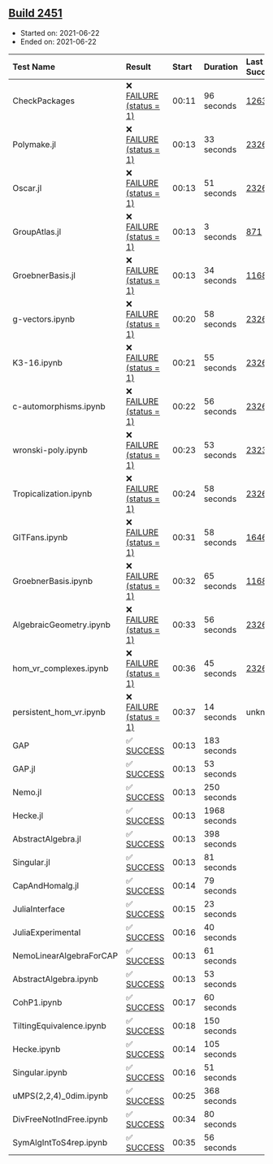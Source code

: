 ## [Build 2451](https://oscarci.mathematik.uni-kl.de/job/oscar-stable/2451/)

* Started on: 2021-06-22
* Ended on: 2021-06-22

| Test Name    | Result | Start | Duration | Last Success | First Failure |
|:-------------|:-------|:------|:---------|:-------------|:--------------|
| CheckPackages | ❌ [FAILURE (status = 1)](https://oscarci.mathematik.uni-kl.de/job/oscar-stable/2451/artifact/logs/build-2451/CheckPackages.log) | 00:11 | 96 seconds | [1263](https://oscarci.mathematik.uni-kl.de/job/oscar-stable/1263/) | [1264](https://oscarci.mathematik.uni-kl.de/job/oscar-stable/1264/) |
| Polymake.jl | ❌ [FAILURE (status = 1)](https://oscarci.mathematik.uni-kl.de/job/oscar-stable/2451/artifact/logs/build-2451/Polymake.jl.log) | 00:13 | 33 seconds | [2326](https://oscarci.mathematik.uni-kl.de/job/oscar-stable/2326/) | [2327](https://oscarci.mathematik.uni-kl.de/job/oscar-stable/2327/) |
| Oscar.jl | ❌ [FAILURE (status = 1)](https://oscarci.mathematik.uni-kl.de/job/oscar-stable/2451/artifact/logs/build-2451/Oscar.jl.log) | 00:13 | 51 seconds | [2326](https://oscarci.mathematik.uni-kl.de/job/oscar-stable/2326/) | [2327](https://oscarci.mathematik.uni-kl.de/job/oscar-stable/2327/) |
| GroupAtlas.jl | ❌ [FAILURE (status = 1)](https://oscarci.mathematik.uni-kl.de/job/oscar-stable/2451/artifact/logs/build-2451/GroupAtlas.jl.log) | 00:13 | 3 seconds | [871](https://oscarci.mathematik.uni-kl.de/job/oscar-stable/871/) | [872](https://oscarci.mathematik.uni-kl.de/job/oscar-stable/872/) |
| GroebnerBasis.jl | ❌ [FAILURE (status = 1)](https://oscarci.mathematik.uni-kl.de/job/oscar-stable/2451/artifact/logs/build-2451/GroebnerBasis.jl.log) | 00:13 | 34 seconds | [1168](https://oscarci.mathematik.uni-kl.de/job/oscar-stable/1168/) | [1169](https://oscarci.mathematik.uni-kl.de/job/oscar-stable/1169/) |
| g-vectors.ipynb | ❌ [FAILURE (status = 1)](https://oscarci.mathematik.uni-kl.de/job/oscar-stable/2451/artifact/logs/build-2451/g-vectors.ipynb.log) | 00:20 | 58 seconds | [2326](https://oscarci.mathematik.uni-kl.de/job/oscar-stable/2326/) | [2327](https://oscarci.mathematik.uni-kl.de/job/oscar-stable/2327/) |
| K3-16.ipynb | ❌ [FAILURE (status = 1)](https://oscarci.mathematik.uni-kl.de/job/oscar-stable/2451/artifact/logs/build-2451/K3-16.ipynb.log) | 00:21 | 55 seconds | [2326](https://oscarci.mathematik.uni-kl.de/job/oscar-stable/2326/) | [2327](https://oscarci.mathematik.uni-kl.de/job/oscar-stable/2327/) |
| c-automorphisms.ipynb | ❌ [FAILURE (status = 1)](https://oscarci.mathematik.uni-kl.de/job/oscar-stable/2451/artifact/logs/build-2451/c-automorphisms.ipynb.log) | 00:22 | 56 seconds | [2326](https://oscarci.mathematik.uni-kl.de/job/oscar-stable/2326/) | [2327](https://oscarci.mathematik.uni-kl.de/job/oscar-stable/2327/) |
| wronski-poly.ipynb | ❌ [FAILURE (status = 1)](https://oscarci.mathematik.uni-kl.de/job/oscar-stable/2451/artifact/logs/build-2451/wronski-poly.ipynb.log) | 00:23 | 53 seconds | [2323](https://oscarci.mathematik.uni-kl.de/job/oscar-stable/2323/) | [2324](https://oscarci.mathematik.uni-kl.de/job/oscar-stable/2324/) |
| Tropicalization.ipynb | ❌ [FAILURE (status = 1)](https://oscarci.mathematik.uni-kl.de/job/oscar-stable/2451/artifact/logs/build-2451/Tropicalization.ipynb.log) | 00:24 | 58 seconds | [2326](https://oscarci.mathematik.uni-kl.de/job/oscar-stable/2326/) | [2327](https://oscarci.mathematik.uni-kl.de/job/oscar-stable/2327/) |
| GITFans.ipynb | ❌ [FAILURE (status = 1)](https://oscarci.mathematik.uni-kl.de/job/oscar-stable/2451/artifact/logs/build-2451/GITFans.ipynb.log) | 00:31 | 58 seconds | [1646](https://oscarci.mathematik.uni-kl.de/job/oscar-stable/1646/) | [1647](https://oscarci.mathematik.uni-kl.de/job/oscar-stable/1647/) |
| GroebnerBasis.ipynb | ❌ [FAILURE (status = 1)](https://oscarci.mathematik.uni-kl.de/job/oscar-stable/2451/artifact/logs/build-2451/GroebnerBasis.ipynb.log) | 00:32 | 65 seconds | [1168](https://oscarci.mathematik.uni-kl.de/job/oscar-stable/1168/) | [1169](https://oscarci.mathematik.uni-kl.de/job/oscar-stable/1169/) |
| AlgebraicGeometry.ipynb | ❌ [FAILURE (status = 1)](https://oscarci.mathematik.uni-kl.de/job/oscar-stable/2451/artifact/logs/build-2451/AlgebraicGeometry.ipynb.log) | 00:33 | 56 seconds | [2326](https://oscarci.mathematik.uni-kl.de/job/oscar-stable/2326/) | [2327](https://oscarci.mathematik.uni-kl.de/job/oscar-stable/2327/) |
| hom_vr_complexes.ipynb | ❌ [FAILURE (status = 1)](https://oscarci.mathematik.uni-kl.de/job/oscar-stable/2451/artifact/logs/build-2451/hom_vr_complexes.ipynb.log) | 00:36 | 45 seconds | [2326](https://oscarci.mathematik.uni-kl.de/job/oscar-stable/2326/) | [2327](https://oscarci.mathematik.uni-kl.de/job/oscar-stable/2327/) |
| persistent_hom_vr.ipynb | ❌ [FAILURE (status = 1)](https://oscarci.mathematik.uni-kl.de/job/oscar-stable/2451/artifact/logs/build-2451/persistent_hom_vr.ipynb.log) | 00:37 | 14 seconds | unknown | unknown |
| GAP | ✅ [SUCCESS](https://oscarci.mathematik.uni-kl.de/job/oscar-stable/2451/artifact/logs/build-2451/GAP.log) | 00:13 | 183 seconds |  |  |
| GAP.jl | ✅ [SUCCESS](https://oscarci.mathematik.uni-kl.de/job/oscar-stable/2451/artifact/logs/build-2451/GAP.jl.log) | 00:13 | 53 seconds |  |  |
| Nemo.jl | ✅ [SUCCESS](https://oscarci.mathematik.uni-kl.de/job/oscar-stable/2451/artifact/logs/build-2451/Nemo.jl.log) | 00:13 | 250 seconds |  |  |
| Hecke.jl | ✅ [SUCCESS](https://oscarci.mathematik.uni-kl.de/job/oscar-stable/2451/artifact/logs/build-2451/Hecke.jl.log) | 00:13 | 1968 seconds |  |  |
| AbstractAlgebra.jl | ✅ [SUCCESS](https://oscarci.mathematik.uni-kl.de/job/oscar-stable/2451/artifact/logs/build-2451/AbstractAlgebra.jl.log) | 00:13 | 398 seconds |  |  |
| Singular.jl | ✅ [SUCCESS](https://oscarci.mathematik.uni-kl.de/job/oscar-stable/2451/artifact/logs/build-2451/Singular.jl.log) | 00:13 | 81 seconds |  |  |
| CapAndHomalg.jl | ✅ [SUCCESS](https://oscarci.mathematik.uni-kl.de/job/oscar-stable/2451/artifact/logs/build-2451/CapAndHomalg.jl.log) | 00:14 | 79 seconds |  |  |
| JuliaInterface | ✅ [SUCCESS](https://oscarci.mathematik.uni-kl.de/job/oscar-stable/2451/artifact/logs/build-2451/JuliaInterface.log) | 00:15 | 23 seconds |  |  |
| JuliaExperimental | ✅ [SUCCESS](https://oscarci.mathematik.uni-kl.de/job/oscar-stable/2451/artifact/logs/build-2451/JuliaExperimental.log) | 00:16 | 40 seconds |  |  |
| NemoLinearAlgebraForCAP | ✅ [SUCCESS](https://oscarci.mathematik.uni-kl.de/job/oscar-stable/2451/artifact/logs/build-2451/NemoLinearAlgebraForCAP.log) | 00:13 | 61 seconds |  |  |
| AbstractAlgebra.ipynb | ✅ [SUCCESS](https://oscarci.mathematik.uni-kl.de/job/oscar-stable/2451/artifact/logs/build-2451/AbstractAlgebra.ipynb.log) | 00:13 | 53 seconds |  |  |
| CohP1.ipynb | ✅ [SUCCESS](https://oscarci.mathematik.uni-kl.de/job/oscar-stable/2451/artifact/logs/build-2451/CohP1.ipynb.log) | 00:17 | 60 seconds |  |  |
| TiltingEquivalence.ipynb | ✅ [SUCCESS](https://oscarci.mathematik.uni-kl.de/job/oscar-stable/2451/artifact/logs/build-2451/TiltingEquivalence.ipynb.log) | 00:18 | 150 seconds |  |  |
| Hecke.ipynb | ✅ [SUCCESS](https://oscarci.mathematik.uni-kl.de/job/oscar-stable/2451/artifact/logs/build-2451/Hecke.ipynb.log) | 00:14 | 105 seconds |  |  |
| Singular.ipynb | ✅ [SUCCESS](https://oscarci.mathematik.uni-kl.de/job/oscar-stable/2451/artifact/logs/build-2451/Singular.ipynb.log) | 00:16 | 51 seconds |  |  |
| uMPS(2,2,4)_0dim.ipynb | ✅ [SUCCESS](https://oscarci.mathematik.uni-kl.de/job/oscar-stable/2451/artifact/logs/build-2451/uMPS-2-2-4-_0dim.ipynb.log) | 00:25 | 368 seconds |  |  |
| DivFreeNotIndFree.ipynb | ✅ [SUCCESS](https://oscarci.mathematik.uni-kl.de/job/oscar-stable/2451/artifact/logs/build-2451/DivFreeNotIndFree.ipynb.log) | 00:34 | 80 seconds |  |  |
| SymAlgIntToS4rep.ipynb | ✅ [SUCCESS](https://oscarci.mathematik.uni-kl.de/job/oscar-stable/2451/artifact/logs/build-2451/SymAlgIntToS4rep.ipynb.log) | 00:35 | 56 seconds |  |  |
